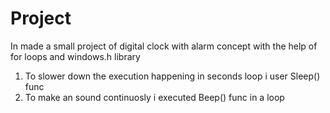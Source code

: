 # Project

In made a small project of digital clock with alarm concept with the help of for loops and windows.h library
1) To slower down the execution happening in seconds loop  i user Sleep() func
2) To make an sound continuosly i executed Beep() func in a loop
